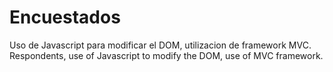 # Encuestados
Uso de Javascript para modificar el DOM, utilizacion de framework MVC.
Respondents, use of Javascript to modify the DOM, use of MVC framework.
